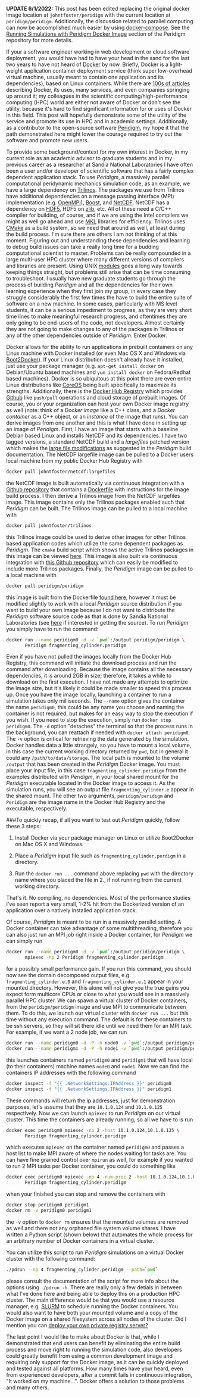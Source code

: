 <!--
.. title: Run Peridigm (and other scientific HPC codes) without building via Docker
.. slug: peridigm-without-building-via-Docker
.. date: 2015-04-22 10:44:25 UTC-05:00
.. tags: Docker, Peridigm, Trilinos, HPC, MPI
.. link: 
.. description: 
.. type: text
-->

**UPDATE 6/1/2022:** This post has been edited replacing the original docker
image location at `johntfoster/peridigm` with the current location at
`peridigm/peridigm`.  Additionally, the discussion related to parallel
computing can now be accomplished much easier by using [docker-compose](https://docs.docker.com/compose/). See the [Running Simulations with Peridigm Docker Image](https://github.com/peridigm/peridigm/blob/master/doc/RunningSimulationsDocker.md) section of the Peridigm repository for more details.

If your a software engineer working in web development or cloud software deployment, you would have had to have your head in the sand for the last two years to have not heard of [Docker](http://www.docker.com) by now.  Briefly, Docker is a light-weight application container deployment service (think super low-overhead virtual machine, usually meant to contain one application and its dependencies), based on Linux containers.  While there are [100s of articles](https://www.google.com/search?q=docker&oq=docker++&aqs=chrome..69i57j69i60l2j0l3.2551j1j9&sourceid=chrome&es_sm=119&ie=UTF-8) describing Docker, its uses, many services, and even companies springing up around it; my colleagues in the scientific computing/high-performance computing (HPC) world are either not aware of Docker or don't see the utility, because it's hard to find significant information for or uses of Docker in this field.  This post will hopefully demonstrate some of the utility of the service and promote its use in HPC and in academic settings.  Additionally, as a contributor to the open-source software [Peridigm](http://peridigm.sandia.gov), my hope it that the path demonstrated here might lower the courage required to try out the software and promote new users.

To provide some background/context for my own interest in Docker, in my current role as an academic advisor to graduate students and in my previous career as a researcher at Sandia National Laboratories I have often been a user and/or developer of scientific software that has a fairly complex dependent application stack. To use *Peridigm*, a massively parallel computational peridynamic mechanics simulation code, as an example, we have a large dependency on [Trilinos](http://trilinos.org).  The packages we use from Trilinos have additional dependencies on a message passing interface (MPI) implementation (e.g. [OpenMPI](http://www.open-mpi.org)), [Boost](http://www.boost.org), and [NetCDF](http://www.unidata.ucar.edu/software/netcdf/).  NetCDF has a dependency on [HDF5](https://hdfgroup.org/HDF5/), HDF5 on [zlib](http://www.zlib.net/), etc.  All of these need a C/C++ compiler for building, of course, and if we are using the Intel compilers we might as well go ahead and use [MKL](https://software.intel.com/en-us/intel-mkl) libraries for efficiency.  Trilinos uses [CMake](http://www.cmake.org) as a build system, so we need that around as well, at least during the build process. I'm sure there are others I am not thinking of at this moment.  Figuring out and understanding these dependencies and learning to debug build issues can take a really long time for a budding computational scientist to master.  Problems can be really compounded in a large multi-user HPC cluster where many different versions of compilers and libraries are present.  Using UNIX [modules](http://modules.sourceforge.net/) goes a long way towards keeping things straight, but problems still arise that can be time consuming to troubleshoot.  I usually have new graduate students go through the process of building *Peridigm* and all the dependencies for their own learning experience when they first join my group, in every case they struggle considerably the first few times the have to build the entire suite of software on a new machine.  In some cases, particularly with MS level students, it can be a serious impediment to progress, as they are very short time lines to make meaningful research progress, and oftentimes they are only going to be end-users of the code, not developers.  Almost certainly they are not going to make changes to any of the packages in Trilinos or any of the other dependencies outside of *Peridigm*.  Enter Docker.

Docker allows for the ability to run applications in prebuilt containers on any Linux machine with Docker installed (or even Mac OS X and Windows via [Boot2Docker](http://boot2docker.io/)).  If your Linux distribution doesn't already have it installed, just use your package manager (e.g. `apt-get install docker` on Debian/Ubuntu based machines and `yum install docker` on Fedora/Redhat based machines).  Docker is so ubiquitous at this point there are even entire Linux distributions like [CoreOS](https://coreos.com/) being built specifically to maximize its strengths.  Additionally, there is the [Docker Hub Registry](https://registry.hub.docker.com/) which provides [Github](http://github.com) like `push/pull` operations and cloud storage of prebuilt images.  Of course, you or your organization can host your own Docker image registry as well (note: think of a *Docker image* like a C++ class, and a *Docker container* as a C++ object, or an *instance* of the image that runs).  You can derive images from one another and this is what I have done in setting up an image of *Peridigm*.  First, I have an image that starts with a baseline Debian based Linux and installs NetCDF and its dependencies.  I have two tagged versions, a standard NetCDF build and a *largefiles* patched version which makes the [large file modifications](https://peridigm.sandia.gov/content/netcdf) as suggested in the *Peridigm* build documentation. The NetCDF largefile image can be pulled to a Docker users local machine from my public Docker Hub Registry with

````bash
docker pull johntfoster/netcdf:largefiles
````

the NetCDF image is built automatically via continuous integration with a [Github repository](https://github.com/johntfoster/docker-netcdf) that contains a [Dockerfile](https://docs.docker.com/reference/builder/) with instructions for the image build process.  I then derive a Trilinos image from the NetCDF largefiles image.  This image contains only the Trilinos packages enabled such that *Peridigm* can be built.  The Trilinos image can be pulled to a local machine with

````bash
docker pull johntfoster/trilinos
````

this Trilinos image could be used to derive other images for other Trilinos based application codes which utilize the same dependent packages as *Peridigm*.  The `cmake` build script which shows the active Trilinos packages in this image can be viewed [here](https://github.com/johntfoster/docker-trilinos/blob/master/trilinos-debian-cmake.sh).  This image is also built via continuous integration with [this Github repository](https://github.com/johntfoster/docker-trilinos) which can easily be modified to include more Trilinos packages.  Finally, the *Peridigm* image can be pulled to a local machine with

````bash
docker pull peridigm/peridigm
````

this image is built from the Dockerfile [found here](https://github.com/johntfoster/docker-peridigm), however it must be modified slightly to work with a local *Peridigm* source distribution if you want to build your own image because I do not want to distribute the *Peridigm* software source code as that is done by Sandia National Laboratories (see [here](http://peridigm.sandia.gov) if interested in getting the source). To run *Peridigm* you simply have to run the command:


````bash
docker run --name peridigm0 -d -v `pwd`:/output peridigm/peridigm \ 
       Peridigm fragmenting_cylinder.peridigm 
````

Even if you have not pulled the images locally from the Docker Hub Registry, this command will initiate the download process and  run the command after downloading.  Because the image contains all the necessary dependencies, it is around 2GB in size; therefore, it takes a while to download on the first execution.  I have not made any attempts to optimize the image size, but it's likely it could be made smaller to speed this process up.  Once you have the image locally, launching a container to run a simulation takes only milliseconds.  The `--name` option gives the container the name `peridigm0`, this could be any name you choose and naming the container is not required, but makes for an easy way to stop the execution if you wish.  If you need to stop the execution, simply run `docker stop peridigm0`.  The `-d` option "detaches" the terminal so that the process runs in the background, you can reattach if needed with `docker attach peridigm0`.  The `-v` option is critical for retrieving the data generated by the simulation.  Docker handles data a little strangely, so you have to mount a local volume, in this case the current working directory returned by `pwd`, but in general it could any `/path/to/data/storage`.  The local path is mounted to the volume `/output` that has been created in the *Peridigm* Docker image.  You must place your input file, in this case `fragmenting_cylinder.peridigm` from the examples distributed with *Peridigm*, in your local shared mount for the *Peridigm* executable located in the Docker image to access it. As the simulation runs, you will see an output file `fragmenting_cylinder.e` appear in the shared mount.  The other two arguments, `peridigm/peridigm` and `Peridigm` are the image name in the Docker Hub Registry and the executable, respectively.


###To quickly recap, if all you want to test out *Peridigm* quickly, follow these 3 steps:

1. Install Docker via your package manager on Linux or utilize Boot2Docker on Mac OS X and Windows.

2. Place a *Peridigm* input file such as `fragmenting_cylinder.perdigm` in a directory.

3. Run the `docker run ...` command above replacing `pwd` with the directory name where you placed the file in 2., if not running from the current working directory.


That's it.  No compiling, no dependencies.  Most of the performance studies I've seen report a very small, 1-2% hit from the Dockerized version of an application over a natively installed application stack.


Of course, *Peridigm* is meant to be run in a massively parallel setting.  A Docker container can take advantage of some multithreading, therefore you can also just run an MPI job right inside a Docker container, for *Peridigm* we can simply run

````bash
docker run --name peridigm0 -d -v `pwd`:/output peridigm/peridigm \
       mpiexec -np 2 Peridigm fragmenting_cylinder.peridigm 
````

for a possibly small performance gain.  If you run this command, you should now see the domain decomposed output files, e.g. `fragmenting_cylinder.e.0` and  `fragmenting_cylinder.e.1` appear in your mounted directory.  However, this alone will not give you the true gains you expect form multicore CPUs or close to what you would see in a massively parallel HPC cluster.  We can spawn a virtual cluster of Docker containers, from the `peridigm/peridigm` image and use MPI to communicate between them.  To do this, we launch our virtual cluster with `docker run ...` but this time without any execution command.  The default is for these containers to be ssh servers, so they will sit there idle until we need them for an MPI task.  For example, if we want a 2 node job, we can run

````bash
docker run --name peridigm0 -d -P -h node0 -v `pwd`:/output peridigm/peridigm
docker run --name peridigm1 -d -P -h node1 -v `pwd`:/output peridigm/peridigm
````

this launches containers named `peridigm0` and `peridigm1` that will have local (to their containers) machine names `node0` and `node1`.  Now we can find the containers IP addresses with the following command

````bash
docker inspect -f "{{ .NetworkSettings.IPAddress }}" peridigm0
docker inspect -f "{{ .NetworkSettings.IPAddress }}" peridigm1
````

These commands will return the ip addresses, just for demonstration purposes, let's assume that they are `10.1.0.124` and `10.1.0.125` respectively.  Now we can launch `mpiexec` to run *Peridigm* on our virtual cluster.  This time the containers are already running, so all we have to is run

````bash
docker exec peridigm0 mpiexec -np 2 -host 10.1.0.124,10.1.0.125 \
       Peridigm fragmenting_cylinder.peridigm
````

which executes `mpiexec` on the container named `peridigm0` and passes a host list to make MPI aware of where the nodes waiting for tasks are.  You can have fine grained control over `mpirun` as well, for example if you wanted to run 2 MPI tasks per Docker container, you could do something like

````bash
docker exec peridigm0 mpiexec -np 4 -num-proc 2 -host 10.1.0.124,10.1.0.125 \
       Peridigm fragmenting_cylinder.peridigm
````

when your finished you can stop and remove the containers with

````bash
docker stop peridigm0 peridigm1
docker rm -v peridigm0 peridigm1
````

the `-v` option to `docker rm` ensures that the mounted volumes are removed as well and there not any orphaned file system volume shares. I have written a Python script (shown below) that automates the whole process for an arbitrary number of Docker containers in a virtual cluster.

<script src="http://gist-it.sudarmuthu.com/https://github.com/johntfoster/docker-peridigm/blob/master/pdrun?footer=minimal"></script>

You can utilize this script to run *Peridigm* simulations on a virtual Docker cluster with the following command:

````bash
./pdrun --np 4 fragmenting_cylinder.peridigm --path=`pwd`
````

please consult the documentation of the script for more info about the options using `./pdrun -h`.  There are really only a few detials in between what I've done here and being able to deploy this on a production HPC cluster.  The main difference would be that you would use a resource manager, e.g. [SLURM](http://slurm.schedmd.com/) to schedule running the Docker containers.  You would also want to have both your mounted volume and a copy of the Docker image on a shared filesystem across all nodes of the cluster.  Did I mention you can [deploy your own private registry server?](https://docs.Docker.com/registry/deploying/)

The last point I would like to make about Docker is that, while I demonstrated that end users can benefit by eliminating the entire build process and move right to running the simulation code, also developers could greatly benefit from using a common development image and requiring only support for the Docker image, as it can be quickly deployed and tested against all platforms.  How many times have your heard, even from experienced developers, after a commit fails in continuous integration, "It worked on my machine...".  Docker offers a solution to those problems and many others.

